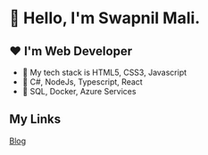 # 👋 Hello, I'm Swapnil Mali.
## ❤️ I'm Web Developer

- 🌱 My tech stack is HTML5, CSS3, Javascript
- 🌱 C#, NodeJs, Typescript, React
- 🌱 SQL, Docker, Azure Services

## My Links

[Blog](https://www.swapnilmali.com/)
